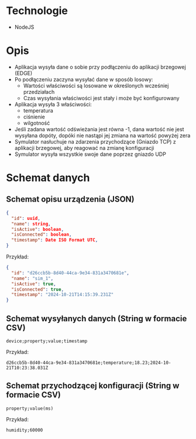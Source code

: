 # Technologie

- NodeJS

# Opis

- Aplikacja wysyła dane o sobie przy podłączeniu do aplikacji brzegowej (EDGE)
- Po podłączeniu zaczyna wysyłać dane w sposób losowy:
  - Wartości właściwości są losowane w określonych wcześniej przedziałach
  - Czas wysyłania właściwości jest stały i może być konfigurowany
- Aplikacja wysyła 3 właściwości:
  - temperatura
  - ciśnienie
  - wilgotność
- Jeśli zadana wartość odświeżania jest równa -1, dana wartość nie jest wysyłana dopóty, dopóki nie nastąpi jej 
  zmiana na wartość powyżej zera
- Symulator nasłuchuje na zdarzenia przychodzące (Gniazdo TCP) z aplikacji brzegowej, aby reagować na zmianę 
  konfiguracji
- Symulator wysyła wszystkie swoje dane poprzez gniazdo UDP

# Schemat danych

## Schemat opisu urządzenia (JSON)

```JSON
{
  "id": uuid,
  "name": string,
  "isActive": boolean,
  "isConnected": boolean,
  "timestamp": Date ISO Format UTC,
}
```

Przykład:

```JSON
{
  "id": "d26ccb5b-8d40-44ca-9e34-831a3470681e",
  "name": "sim_1",
  "isActive": true,
  "isConnected": true,
  "timestamp": "2024-10-21T14:15:39.231Z"
}
```

## Schemat wysyłanych danych (String w formacie CSV)

```CSV
device;property;value;timestamp
```

Przykład:

```CSV
d26ccb5b-8d40-44ca-9e34-831a3470681e;temperature;18.23;2024-10-21T10:23:38.031Z
```

## Schemat przychodzącej konfiguracji (String w formacie CSV)

```CSV
property;value(ms)
```

Przykład:

```CSV
humidity;60000
```